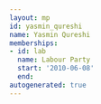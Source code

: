 ```yaml
---
layout: mp
id: yasmin_qureshi
name: Yasmin Qureshi
memberships:
- id: lab
  name: Labour Party
  start: '2010-06-08'
  end: 
autogenerated: true
---
```

